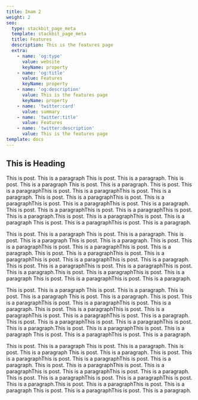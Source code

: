 ```yaml
---
title: Imam 2
weight: 2
seo:
  type: stackbit_page_meta
  template: stackbit_page_meta
  title: Features
  description: This is the features page
  extra:
    - name: 'og:type'
      value: website
      keyName: property
    - name: 'og:title'
      value: Features
      keyName: property
    - name: 'og:description'
      value: This is the features page
      keyName: property
    - name: 'twitter:card'
      value: summary
    - name: 'twitter:title'
      value: Features
    - name: 'twitter:description'
      value: This is the features page
template: docs
---
```

<h2> This is Heading</h2><p>This is post. This is a paragraph This is post. This is a paragraph. This is post. This is a paragraph This is post. This is a paragraph. This is post. This is a paragraphThis is post. This is a paragraphThis is post. This is a paragraph. This is post. This is a paragraphThis is post. This is a paragraphThis is post. This is a paragraphThis is post. This is a paragraph. This is post. This is a paragraphThis is post. This is a paragraphThis is post. This is a paragraph.This is post. This is a paragraphThis is post. This is a paragraph This is post. This is a paragraphThis is post. This is a paragraph.</p><p>This is post. This is a paragraph This is post. This is a paragraph. This is post. This is a paragraph This is post. This is a paragraph. This is post. This is a paragraphThis is post. This is a paragraphThis is post. This is a paragraph. This is post. This is a paragraphThis is post. This is a paragraphThis is post. This is a paragraphThis is post. This is a paragraph. This is post. This is a paragraphThis is post. This is a paragraphThis is post. This is a paragraph.This is post. This is a paragraphThis is post. This is a paragraph This is post. This is a paragraphThis is post. This is a paragraph.</p><p>This is post. This is a paragraph This is post. This is a paragraph. This is post. This is a paragraph This is post. This is a paragraph. This is post. This is a paragraphThis is post. This is a paragraphThis is post. This is a paragraph. This is post. This is a paragraphThis is post. This is a paragraphThis is post. This is a paragraphThis is post. This is a paragraph. This is post. This is a paragraphThis is post. This is a paragraphThis is post. This is a paragraph.This is post. This is a paragraphThis is post. This is a paragraph This is post. This is a paragraphThis is post. This is a paragraph.</p><p>This is post. This is a paragraph This is post. This is a paragraph. This is post. This is a paragraph This is post. This is a paragraph. This is post. This is a paragraphThis is post. This is a paragraphThis is post. This is a paragraph. This is post. This is a paragraphThis is post. This is a paragraphThis is post. This is a paragraphThis is post. This is a paragraph. This is post. This is a paragraphThis is post. This is a paragraphThis is post. This is a paragraph.This is post. This is a paragraphThis is post. This is a paragraph This is post. This is a paragraphThis is post. This is a paragraph.</p>

